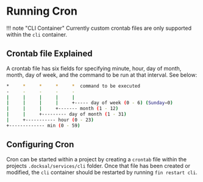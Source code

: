 # Running Cron

!!! note "CLI Container"
	Currently custom crontab files are only supported within the `cli` container.

## Crontab file Explained

A crontab file has six fields for specifying minute, hour, day of month, month, day of week, and the command to be run at that interval. See below:

```bash
*     *     *     *     *  command to be executed
-     -     -     -     -
|     |     |     |     |
|     |     |     |     +----- day of week (0 - 6) (Sunday=0)
|     |     |     +------- month (1 - 12)
|     |     +--------- day of month (1 - 31)
|     +----------- hour (0 - 23)
+------------- min (0 - 59)
```

## Configuring Cron

Cron can be started within a project by creating a `crontab` file within the projects `.docksal/services/cli` folder.
Once that file has been created or modified, the `cli` container should be restarted by running `fin restart cli`.
